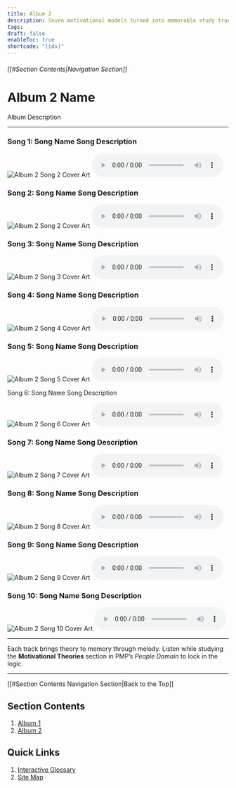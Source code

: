 ```yaml
---
title: Album 2
description: Seven motivational models turned into memorable study tracks for the PMP exam.
tags:
draft: false
enableToc: true
shortcode: "[idx]"
---
```

###### [[#Section Contents|Navigation Section]]
# Album 2 Name

Album Description

---

<div class="grid">
  <div>
     <h3><span class="song-title">Song 1: Song Name</span> Song Description</h3>
	<img src="alb1-ca/alb2-s1-ca.jpg" alt="Album 2 Song 2 Cover Art">
    <audio controls src="alb2-song/alb2-song1.mp3"></audio>
  </div>
  <div>
    <h3><span class="song-title">Song 2: Song Name</span> Song Description</h3>
	<img src="alb2-ca/alb2-s2-ca.jpg" alt="Album 2 Song 2 Cover Art">
    <audio controls src="alb2-song/alb2-song2.mp3"></audio>

  </div>
  <div>
    <h3><span class="song-title">Song 3: Song Name</span> Song Description</h3>
	<img src="alb2-ca/alb2-s3-ca.jpg" alt="Album 2 Song 3 Cover Art">
    <audio controls src="alb2-song/alb2-song3.mp3"></audio>
  </div>
  <div>
	<h3><span class="song-title">Song 4: Song Name</span> Song Description</h3>
	<img src="alb2-ca/alb2-s4-ca.jpg" alt="Album 2 Song 4 Cover Art">
    <audio controls src="alb2-song/alb2-song4.mp3"></audio>
      </div>
  <div>
    <h3><span class="song-title">Song 5: Song Name</span> Song Description</h3>
	<img src="alb2-ca/alb2-s5-ca.jpg" alt="Album 2 Song 5 Cover Art">
    <audio controls src="alb2-song/alb2-song5.mp3"></audio>
  </div>
  <div>
    <p><span class="song-title">Song 6: Song Name</span> Song Description</p>
	<img src="alb2-ca/alb2-s6-ca.jpg" alt="Album 2 Song 6 Cover Art">
    <audio controls src="alb2-song/alb2-song6.mp3"></audio>
  </div>
  <div>
    <h3><span class="song-title">Song 7: Song Name</span> Song Description</h3>
	<img src="alb2-ca/alb2-s7-ca.jpg" alt="Album 2 Song 7 Cover Art">
    <audio controls src="alb2-song/alb2-song7.mp3"></audio>
  </div>
  <div>
	<h3><span class="song-title">Song 8: Song Name</span> Song Description</h3>
	<img src="alb2-ca/alb2-s8-ca.jpg" alt="Album 2 Song 8 Cover Art">
    <audio controls src="alb2-song/alb2-song8.mp3"></audio>
  </div>
  <div>
    <h3><span class="song-title">Song 9: Song Name</span> Song Description</h3>
	<img src="alb1-ca/alb2-s9-ca.jpg" alt="Album 2 Song 9 Cover Art">
    <audio controls src="alb1-song/alb1-song9.mp3"></audio>
  </div>
  <div>
    <h3><span class="song-title">Song 10: Song Name</span> Song Description</h3>
	<img src="alb2-ca/alb2-s10-ca.jpg" alt="Album 2 Song 10 Cover Art">
    <audio controls src="alb2-song/alb2-song10.mp3"></audio>
  </div>
</div>

---

Each track brings theory to memory through melody. Listen while studying the **Motivational Theories** section in PMP’s *People Domain* to lock in the logic.

---
[[#Section Contents Navigation Section|Back to the Top]]
## Section Contents
1. [Album 1](10-jukebox/alb-1/index.md)
2. [Album 2](10-jukebox/alb-2/index.md)
## Quick Links
1. [Interactive Glossary](00-welcome/9-glossary.md)
2. [Site Map](00-welcome/10-site-map.md)